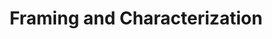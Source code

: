 ---
title: "Framing and Characterization"
lang: "English"
year: "2021"
links: ['IRR0-iQuy7U']
slides: ""
authors: ['Tin Puljić']
tags: ['Debate']
layout: "workshop"
categories: ["workshops"]
---